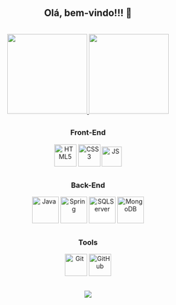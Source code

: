 <h2 align="center">Olá, bem-vindo!!! 👋</h2>

<br>

<div align="center">
		<a href="https://github.com/RenanTelini" target="_blank">
			<img height="180em"
				src="https://github-readme-stats.vercel.app/api?username=RenanTelini&show_icons=true&theme=github_dark&include_all_commits=true&count_private=true"
				target="_blank" />
		</a>
		<a href="https://github.com/RenanTelini" target="_blank">
			<img height="180em"
				src="https://github-readme-stats.vercel.app/api/top-langs/?username=RenanTelini&layout=compact&langs_count=7&theme=github_dark"
				target="_blank" />
		</a>
</div>
	
##

<div align="center">
	<h3>Front-End</h3>
	<img align-items="center" alt="HTML5" height="50" widht="60" src="https://cdn.jsdelivr.net/gh/devicons/devicon/icons/html5/html5-plain-wordmark.svg" />
	<img align-items="center" alt="CSS3" height="50" widht="60" src="https://cdn.jsdelivr.net/gh/devicons/devicon/icons/css3/css3-plain-wordmark.svg" />
	<img align-items="center" alt="JS" height="45" widht="55" src="https://cdn.jsdelivr.net/gh/devicons/devicon/icons/javascript/javascript-plain.svg" />          
</div>

##

<div align="center">
	<h3>Back-End</h3>
	<img align-items="center" alt="Java" height="60" widht="70" src="https://cdn.jsdelivr.net/gh/devicons/devicon/icons/java/java-original-wordmark.svg" />
    <img align-items="center" alt="Spring" height="60" widht="70" src="https://cdn.jsdelivr.net/gh/devicons/devicon/icons/spring/spring-original-wordmark.svg" />
	<img align-items="center" alt="SQLServer" height="60" widht="70" src="https://cdn.jsdelivr.net/gh/devicons/devicon/icons/microsoftsqlserver/microsoftsqlserver-plain-wordmark.svg" style="background-color:white"/>	
	<img align-items="center" alt="MongoDB" height="60" widht="70" src="https://cdn.jsdelivr.net/gh/devicons/devicon/icons/mongodb/mongodb-original-wordmark.svg" />
</div>
  
##

<div align="center">
	<h3>Tools</h3>
	<img align-items="center" alt="Git" height="50" widht="60" src="https://cdn.jsdelivr.net/gh/devicons/devicon/icons/git/git-plain.svg" />	
	<img align-items="center" alt="GitHub" height="50" widht="60" src="https://cdn.jsdelivr.net/gh/devicons/devicon/icons/github/github-original.svg" />
</div>

##

<!-- Contact me -->
<div align="center">
	<a href="https://www.linkedin.com/in/renan-telini" target="_blank"><img src="https://img.shields.io/badge/LinkedIn-0077B5?style=for-the-badge&logo=linkedin&logoColor=white" target="_blank"></a>
</div>

<!--
**RenanTelini/RenanTelini** is a ✨ _special_ ✨ repository because its `README.md` (this file) appears on your GitHub profile.

Here are some ideas to get you started:

- 🔭 I’m currently working on ...
- 🌱 I’m currently learning ...
- 👯 I’m looking to collaborate on ...
- 🤔 I’m looking for help with ...
- 💬 Ask me about ...
- 📫 How to reach me: ...
- 😄 Pronouns: ...
- ⚡ Fun fact: ...
-->
